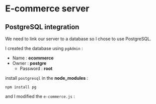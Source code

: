# E-commerce server

## PostgreSQL integration

We need to link our server to a database so I chose to use PostgreSQL.

I created the database using `pgAdmin` :
 - Name : **ecommerce**
 - Owner : **postgre**
    - Password : **root**

install `postgresql` in the **node_modules** :
```
npm install pg
```

and I modified the `e-commerce.js` :

